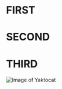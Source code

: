 # FIRST
# SECOND
# THIRD

![Image of Yaktocat](https://octodex.github.com/images/yaktocat.png)



















